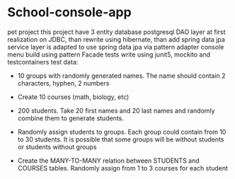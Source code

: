 # School-console-app
pet project
this project have 3  entity 
database postgresql
DAO layer at first realization on JDBC, than rewrite using hibernate, than add spring data jpa
service layer  is adapted to use spring data jpa via pattern adapter
console menu build using pattern Facade
tests write using junit5, mockito and testcontainers 
test data:

* 10 groups with randomly generated names. The name should contain 2 characters, hyphen, 2 numbers

* Create 10 courses (math, biology, etc)

* 200 students. Take 20 first names and 20 last names and randomly combine them to generate students.

* Randomly assign students to groups. Each group could contain from 10 to 30 students. It is possible that some groups will be without students or students without groups

* Create the MANY-TO-MANY relation  between STUDENTS and COURSES tables. Randomly assign from 1 to 3 courses for each student
